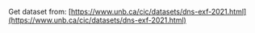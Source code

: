 Get dataset from: [https://www.unb.ca/cic/datasets/dns-exf-2021.html](https://www.unb.ca/cic/datasets/dns-exf-2021.html)

